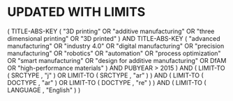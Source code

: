 # UPDATED WITH LIMITS
( TITLE-ABS-KEY ( "3D printing" OR "additive manufacturing" OR "three dimensional printing" OR "3D printed" ) AND TITLE-ABS-KEY ( "advanced manufacturing" OR "industry 4.0" OR "digital manufacturing" OR "precision manufacturing" OR "robotics" OR "automation" OR "process optimization" OR "smart manufacturing" OR "design for additive manufacturing" OR DfAM OR "high-performance materials" ) AND PUBYEAR > 2015 ) AND ( LIMIT-TO ( SRCTYPE , "j" ) OR LIMIT-TO ( SRCTYPE , "ar" ) ) AND ( LIMIT-TO ( DOCTYPE , "ar" ) OR LIMIT-TO ( DOCTYPE , "re" ) ) AND ( LIMIT-TO ( LANGUAGE , "English" ) )